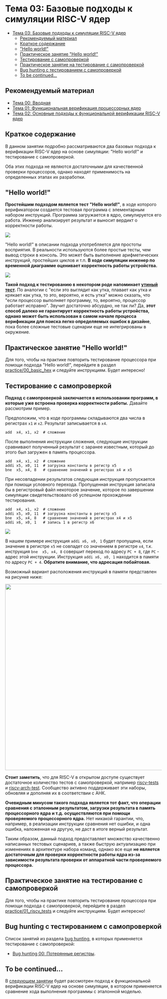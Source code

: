 # Тема 03: Базовые подходы к симуляции RISC-V ядер

- [Тема 03: Базовые подходы к симуляции RISC-V ядер](#тема-03-базовые-подходы-к-симуляции-risc-v-ядер)
  - [Рекомендуемый материал](#рекомендуемый-материал)
  - [Краткое содержание](#краткое-содержание)
  - ["Hello world!"](#hello-world)
  - [Практическое занятие "Hello world!"](#практическое-занятие-hello-world)
  - [Тестирование с самопроверкой](#тестирование-с-самопроверкой)
  - [Практическое занятие на тестирование с самопроверкой](#практическое-занятие-на-тестирование-с-самопроверкой)
  - [Bug hunting с тестированием с самопроверкой](#bug-hunting-с-тестированием-с-самопроверкой)
  - [To be continued...](#to-be-continued)

## Рекомендуемый материал

- [Тема 00: Вводная](./00_intro.md)
- [Тема 01: Функциональная верификация процессорных ядер](./01_basics.md)
- [Тема 02: Основные подходы к функциональной верификации RISC-V ядер](./02_approach.md)

## Краткое содержание

В данном занятии подробно рассматриваются два базовых подхода к верификации RISC-V ядер на основе симуляции: "Hello world!" и тестирование с самопроверкой.

Оба этих подхода не являются достаточными для качественной проверки процессоров, однако находят применимость на определенных этапах их разработки.

## "Hello world!"

**Простейшим подходом является тест "Hello world!"**, в ходе которого верификатором создается тестовая программа с элементарным набором инструкций. Программа загружается в ядро, симулируется его работа. Инженер анализирует результат и выносит вердикт о корректности работы.

![](../doc/pic/hello_world_0.png)

"Hello world!" в описании подхода употребляется для простоты восприятия. В реальности используются более простые тесты, чем вывод строки в консоль. Это может быть выполнение арифметических инструкций, простейших циклов и т.п. **В ходе симуляции инженер по временной диаграмме оценивает корректность работы устройства.**

![](../doc/pic/hello_world_1.png)

**Такой подход к тестированию в некотором роде напоминает [утиный тест](https://books.google.ru/books?id=j7zds6xx7S0C&q=%22james+Riley%22+OR+%22James+Whitcomb+Riley%22+bird++duck&pg=PA68&redir_esc=y#v=snippet&q=%22james%20Riley%22%20OR%20%22James%20Whitcomb%20Riley%22%20bird%20%20duck&f=false).** По аналогии с "если это выглядит как утка, плавает как утка и крякает как утка, то это, вероятно, и есть утка" можно сказать, что "если процессор выполняет программу, то, вероятно, процессор работает исправно". Звучит достаточно абсурдно, не так ли? Да, **этот способ далеко не гарантирует корректность работы устройства, однако может быть использован в самом начале процесса верификации для поиска легко определяемых ошибок в дизайне**, пока более сложные тестовые сценарии еще не интегрированы в окружение.

## Практическое занятие "Hello world!"

Для того, чтобы на практике повторить тестирование процессора при помощи подхода "Hello world!", перейдите в раздел [practice/00_basic_hex](../practice/00_basic_hex/) и следуйте инструкциям. Будет интересно!

## Тестирование с самопроверкой

**Подход с самопроверкой заключается в использовании программ, в которые уже встроена проверка корректности работы.** Давайте рассмотрим пример.

Предположим, что в коде программы складываются два числа в регистрах `x1` и `x2`. Результат записывается в `x4`.

```
add  x4, x1, x2  # сложение
```

После выполнения инструкции сложения, следующие инструкции сравнивают полученный результат с заранее известным, который до этого был загружен в память процессора.

```
add  x4, x1, x2  # сложение
addi x5, x0, 11  # загрузка константы в регистр x5
bne  x5, x4, 8   # сравнение значений в регистрах x4 и x5
```

При несовпадении результатов следующая инструкция пропускается при помощи условного перехода. Пропущенная инструкция записала бы в регистровый файл некоторое значение, которое по завершении симуляции свидетельствовало об успешном прохождении тестирования.

```
add  x4, x1, x2  # сложение
addi x5, x0, 11  # загрузка константы в регистр x5
bne  x5, x4, 8   # сравнение значений в регистрах x4 и x5
addi x6, x0, 1   # запись 1 в регистр x6
```
![](../doc/pic/self_check_0.png)

В нашем примере инструкция `addi x6, x0, 1` будет пропущена, если значение в регистре `x5` не совпадет со значением в регистре `x4`, т.к. инструкция `bne  x5, x4, 8` совершит переход по адресу `PC + 8`, где `PC` - адрес этой инструкции. Инструкция `addi x6, x0, 1` находится в памяти по адресу `PC + 4`. **Обратите внимание, что адресация побайтовая.**

Возможный вариант расположения инструкций в памяти представлен на рисунке ниже:

<p align="center">
    <img src="../doc/pic/self_check_1.png" width=600></img>
</p>

**Стоит заметить**, что для RISC-V в открытом доступе существует достаточное количество тестов с самопроверкой, например [riscv-tests](https://github.com/riscv-software-src/riscv-tests) и [riscv-arch-test](https://github.com/riscv-non-isa/riscv-arch-test). Сообщество активно поддерживает эти наборы, обновляя и дополняя их в соответствии с АНК.

**Очевидным минусом такого подхода является тот факт, что операции сравнения с эталонным результатом, загрузки результата в память процессорного ядра и т.д. осуществляются при помощи проверяемого процессорного ядра.** Нет никакой гарантии, что, например, в реализации инструкции сравнения нет ошибки, и одна ошибка, наложенная на другую, не даст в итоге верный результат.

Таким образом, данный подход предоставляет множество качественно написанных тестовых сценариев, а также быструю актуализацию при изменениях в архитектуре набора команд, однако все еще **не является достаточным для проверки корректности работы ядра из-за зависимости результата проверки от аппаратной части проверяемого процессора.**

## Практическое занятие на тестирование с самопроверкой

Для того, чтобы на практике повторить тестирование процессора при помощи подхода с самопроверкой, перейдите в раздел [practice/01_riscv_tests](../practice/01_riscv_tests/) и следуйте инструкциям. Будет интересно!

## Bug hunting с тестированием с самопроверкой

Список занятий из раздела [bug hunting](../bughunt/), в которых применяется тестирование с самопроверкой:

- [Bug hunting 00: Потерянные регистры](../bughunt/00_regs/).

## To be continued...

В [следующем занятии](./04_rgen.md) будет рассмотрен подход к функциональной верификации RISC-V ядер на основе симуляции, в котором применяется сравнение хода выполнения программы с эталонной моделью.

